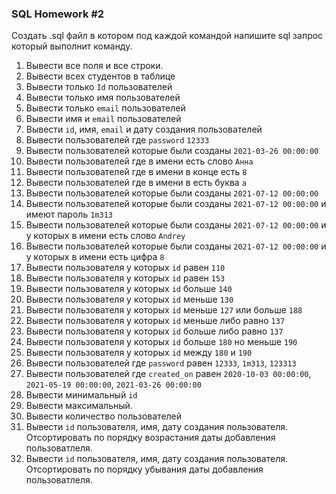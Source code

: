 ### SQL Homework #2

Создать .sql файл в котором под каждой командой напишите sql запрос который выполнит команду.

 1. Вывести все поля и все строки.
 2. Вывести всех студентов в таблице
 3. Вывести только `Id` пользователей
 4. Вывести только имя пользователей
 5. Вывести только `email` пользователей
 6. Вывести имя и `email` пользователей
 7. Вывести `id`, имя, `email` и дату создания пользователей
 8. Вывести пользователей где `password` `12333`
 9. Вывести пользователей которые были созданы `2021-03-26 00:00:00`
 10. Вывести пользователей где в имени есть слово `Анна`
 11. Вывести пользователей где в имени в конце есть `8`
 12. Вывести пользователей где в имени в есть буква `а`
 13. Вывести пользователей которые были созданы `2021-07-12 00:00:00`
 14. Вывести пользователей которые были созданы `2021-07-12 00:00:00` и имеют пароль `1m313`
 15. Вывести пользователей которые были созданы `2021-07-12 00:00:00` и у которых в имени есть слово `Andrey`
 16. Вывести пользователей которые были созданы `2021-07-12 00:00:00` и у которых в имени есть цифра `8`
 17. Вывести пользователя у которых `id` равен `110`
 18. Вывести пользователя у которых `id` равен `153`
 19. Вывести пользователя у которых `id` больше `140`
 20. Вывести пользователя у которых `id` меньше `130`
 21. Вывести пользователя у которых `id` меньше `127` или больше `188`
 22. Вывести пользователя у которых `id` меньше либо равно `137`
 23. Вывести пользователя у которых `id` больше либо равно `137`
 24. Вывести пользователя у которых `id` больше `180` но меньше `190`
 25. Вывести пользователя у которых `id` между `180` и `190`
 26. Вывести пользователей где `password` равен `12333`, `1m313`, `123313`
 27. Вывести пользователей где `created_on` равен `2020-10-03 00:00:00`, `2021-05-19 00:00:00`, `2021-03-26 00:00:00`
 28. Вывести минимальный `id` 
 29. Вывести максимальный.
 30. Вывести количество пользователей
 31. Вывести `id` пользователя, имя, дату создания пользователя. Отсортировать по порядку возрастания даты добавления пользоватлеля.
 32. Вывести `id` пользователя, имя, дату создания пользователя. Отсортировать по порядку убывания даты добавления пользоватлеля.

